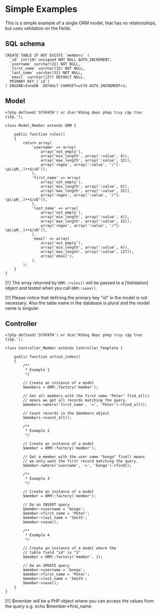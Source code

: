# Simple Examples

This is a simple example of a single ORM model, that has no relationships, but uses validation on the fields. 

## SQL schema

	CREATE TABLE IF NOT EXISTS `members` (
	  `id` int(10) unsigned NOT NULL AUTO_INCREMENT,
	  `username` varchar(32) NOT NULL,
	  `first_name` varchar(32) NOT NULL,
	  `last_name` varchar(32) NOT NULL,
	  `email` varchar(127) DEFAULT NULL,
	  PRIMARY KEY (`id`)
	) ENGINE=InnoDB  DEFAULT CHARSET=utf8 AUTO_INCREMENT=1;

## Model
	
	<?php defined('SYSPATH') or die('Không được phép truy cập trực tiếp.');

	class Model_Member extends ORM {

		public function rules()
		{
			return array(
				'username' => array(
					array('not_empty'),
					array('min_length', array(':value', 4)),
					array('max_length', array(':value', 32)),
					array('regex', array(':value', '/^[-\pL\pN_.]++$/uD')),
				),
				'first_name' => array(
					array('not_empty'),
					array('min_length', array(':value', 4)),
					array('max_length', array(':value', 32)),
					array('regex', array(':value', '/^[-\pL\pN_.]++$/uD')),
				),
				'last_name' => array(
					array('not_empty'),
					array('min_length', array(':value', 4)),
					array('max_length', array(':value', 32)),
					array('regex', array(':value', '/^[-\pL\pN_.]++$/uD')),
				),
				'email' => array(
					array('not_empty'),
					array('min_length', array(':value', 4)),
					array('max_length', array(':value', 127)),
					array('email'),
				),
			);
		}
	}

[!!] The array returned by `ORM::rules()` will be passed to a [Validation] object and tested when you call `ORM::save()`. 

[!!] Please notice that defining the primary key "id" in the model is not necessary. Also the table name in the database is plural and the model name is singular.

## Controller

	<?php defined('SYSPATH') or die('Không được phép truy cập trực tiếp.');
	
	class Controller_Member extends Controller_Template {
		
		public function action_index()
		{
			/**
			 * Example 1
			 */
			
			// Create an instance of a model
			$members = ORM::factory('member');
			
			// Get all members with the first name "Peter" find_all()
			// means we get all records matching the query.
			$members->where('first_name', '=', 'Peter')->find_all();

			// Count records in the $members object
			$members->count_all();
			
			/**
			 * Example 2
			 */
			
			// Create an instance of a model
			$member = ORM::factory('member');
			
			// Get a member with the user name "bongo" find() means
			// we only want the first record matching the query.
			$member->where('username', '=', 'bongo')->find();
			
			/**
			 * Example 3
			 */
			
			// Create an instance of a model
			$member = ORM::factory('member');
			
			// Do an INSERT query
			$member->username = 'bongo';
			$member->first_name = 'Peter';
			$member->last_name = 'Smith';
			$member->save();
			
			/**
			 * Example 4
			 */
			
			// Create an instance of a model where the
			// table field "id" is "1"
			$member = ORM::factory('member', 1);
			
			// Do an UPDATE query
			$member->username = 'bongo';
			$member->first_name = 'Peter';
			$member->last_name = 'Smith';
			$member->save();
		}
	}

[!!] $member will be a PHP object where you can access the values from the query e.g. echo $member->first_name
